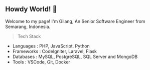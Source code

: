 ## Howdy World! 👋

Welcome to my page!
I'm Gilang, An Senior Software Engineer from Semarang, Indonesia.

> Tech Stack

- Languages  : PHP, JavaScript, Python
- Frameworks : CodeIgniter, Laravel, Flask
- Databases  : MySQL, PostgreSQL, SQL Server and MongoDB
- Tools      : VSCode, Git, Docker

